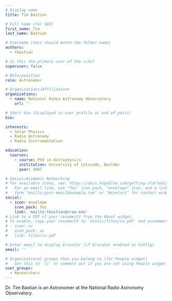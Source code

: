 ```yaml
---
# Display name
title: Tim Bastian

# Full name (for SEO)
first_name: Tim
last_name: Bastian

# Username (this should match the folder name)
authors:
  - tbastian

# Is this the primary user of the site?
superuser: false

# Role/position
role: Astronomer

# Organizations/Affiliations
organizations:
  - name: National Radio Astronomy Observatory
    url: ''

# Short bio (displayed in user profile at end of posts)
bio: 

interests:
  - Solar Physics
  - Radio Astronomy
  - Radio Instrumentation

education:
  courses:
    - course: PhD in Astrophysics
      institution: University of Colorado, Boulder
      year: 1987

# Social/Academic Networking
# For available icons, see: https://docs.hugoblox.com/getting-started/page-builder/#icons
#   For an email link, use "fas" icon pack, "envelope" icon, and a link in the
#   form "mailto:your-email@example.com" or "#contact" for contact widget.
social:
  - icon: envelope
    icon_pack: fas
    link: 'mailto:tbastian@nrao.edu'
# Link to a PDF of your resume/CV from the About widget.
# To enable, copy your resume/CV to `static/files/cv.pdf` and uncomment the lines below.
# - icon: cv
#   icon_pack: ai
#   link: files/cv.pdf

# Enter email to display Gravatar (if Gravatar enabled in Config)
email: ''

# Organizational groups that you belong to (for People widget)
#   Set this to `[]` or comment out if you are not using People widget.
user_groups:
  - Researchers
---
```


Dr. Tim Bastian is an Astronomer at the National Radio Astronomy Observatory.
